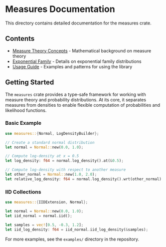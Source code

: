 # Measures Documentation

This directory contains detailed documentation for the measures crate.

## Contents

- [Measure Theory Concepts](measure_theory.md) - Mathematical background on measure theory
- [Exponential Family](exponential_family.md) - Details on exponential family distributions
- [Usage Guide](usage_guide.md) - Examples and patterns for using the library

## Getting Started

The `measures` crate provides a type-safe framework for working with measure theory
and probability distributions. At its core, it separates measures from densities
to enable flexible computation of probabilities and likelihood functions.

### Basic Example

```rust
use measures::{Normal, LogDensityBuilder};

// Create a standard normal distribution
let normal = Normal::new(0.0, 1.0);

// Compute log-density at x = 0.5
let log_density: f64 = normal.log_density().at(&0.5);

// Compute log-density with respect to another measure
let other_normal = Normal::new(1.0, 2.0);
let relative_log_density: f64 = normal.log_density().wrt(other_normal).at(&0.5);
```

### IID Collections

```rust
use measures::{IIDExtension, Normal};

let normal = Normal::new(0.0, 1.0);
let iid_normal = normal.iid();

let samples = vec![0.5, -0.3, 1.2];
let iid_log_density: f64 = iid_normal.iid_log_density(&samples);
```

For more examples, see the `examples/` directory in the repository. 